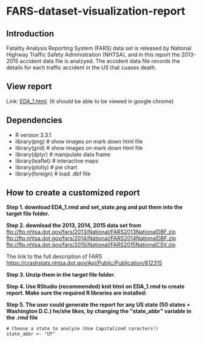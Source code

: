 # FARS-dataset-visualization-report

## Introduction

Fatality Analysis Reporting System (FARS) data set is released by National Highway Traffic Safety Administration (NHTSA), and in this report the 2013-2015 accident data file is analzyed. The accident data file records the details for each traffic accident in the US that cuases death.

## View report 

Link: [EDA_1.html](https://github.com/Shiutang-Li/FARS-dataset-visualization-report/blob/master/EDA_1.html). (It should be able to be viewed in google chrome)

## Dependencies
* R version 3.3.1
* library(png)       # show images on mark down html file  
* library(grid)      # show images on mark down html file   
* library(dplyr)     # manipulate data frame  
* library(leaflet)   # interactive maps    
* library(plotly)    # pie chart   
* library(foreign)   # load .dbf file   

## How to create a customized report

**Step 1. download EDA_1.rmd and set_state.png and put them into the target file folder.**  

**Step 2. download the 2013, 2014, 2015 data set from**  
ftp://ftp.nhtsa.dot.gov/fars/2013/National/FARS2013NationalDBF.zip  
ftp://ftp.nhtsa.dot.gov/fars/2014/National/FARS2014NationalDBF.zip  
ftp://ftp.nhtsa.dot.gov/fars/2015/National/FARS2015NationalCSV.zip

The link to the full description of FARS  
https://crashstats.nhtsa.dot.gov/Api/Public/Publication/812315  

**Step 3. Unzip them in the target file folder.**  

**Step 4. Use RStudio (recommended) knit html on EDA_1.rmd to create report. Make sure the required R libraries are installed:**  

**Step 5. The user could generate the report for any US state (50 states + Washington D.C.) he/she likes, by changing the "state_abbr" variable in the .rmd file**
```{r}
# Choose a state to analyze (Use Capitalized caracters!)
state_abbr <- "UT"
```
